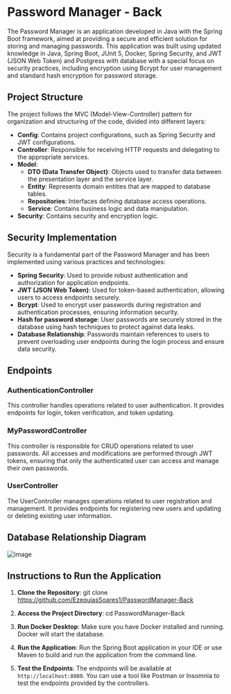 # Password Manager - Back

The Password Manager is an application developed in Java with the Spring Boot framework, aimed at providing a secure and efficient solution for storing and managing passwords. This application was built using updated knowledge in Java, Spring Boot, JUnit 5, Docker, Spring Security, and JWT (JSON Web Token) and Postgress with database  with a special focus on security practices, including encryption using Bcrypt for user management and standard hash encryption for password storage.

## Project Structure

The project follows the MVC (Model-View-Controller) pattern for organization and structuring of the code, divided into different layers:

- **Config**: Contains project configurations, such as Spring Security and JWT configurations.
- **Controller**: Responsible for receiving HTTP requests and delegating to the appropriate services.
- **Model**:
  - **DTO (Data Transfer Object)**: Objects used to transfer data between the presentation layer and the service layer.
  - **Entity**: Represents domain entities that are mapped to database tables.
  - **Repositories**: Interfaces defining database access operations.
  - **Service**: Contains business logic and data manipulation.
- **Security**: Contains security and encryption logic.

## Security Implementation

Security is a fundamental part of the Password Manager and has been implemented using various practices and technologies:

- **Spring Security**: Used to provide robust authentication and authorization for application endpoints.
- **JWT (JSON Web Token)**: Used for token-based authentication, allowing users to access endpoints securely.
- **Bcrypt**: Used to encrypt user passwords during registration and authentication processes, ensuring information security.
- **Hash for password storage**: User passwords are securely stored in the database using hash techniques to protect against data leaks.
- **Database Relationship**: Passwords maintain references to users to prevent overloading user endpoints during the login process and ensure data security.

## Endpoints

### AuthenticationController

This controller handles operations related to user authentication. It provides endpoints for login, token verification, and token updating.

### MyPasswordController

This controller is responsible for CRUD operations related to user passwords. All accesses and modifications are performed through JWT tokens, ensuring that only the authenticated user can access and manage their own passwords.

### UserController

The UserController manages operations related to user registration and management. It provides endpoints for registering new users and updating or deleting existing user information.

## Database Relationship Diagram

![image](https://github.com/EzequiasSoares1/PasswordManager-Back/assets/87997012/ca6342c5-13bb-475a-93c8-aecf1e140e54)


## Instructions to Run the Application

1. **Clone the Repository**: git clone https://github.com/EzequiasSoares1/PasswordManager-Back

2. **Access the Project Directory**: cd  PasswordManager-Back
   
3. **Run Docker Desktop**: Make sure you have Docker installed and running. Docker will start the database.

5. **Run the Application**: Run the Spring Boot application in your IDE or use Maven to build and run the application from the command line.

6. **Test the Endpoints**: The endpoints will be available at `http://localhost:8080`. You can use a tool like Postman or Insomnia to test the endpoints provided by the controllers.


